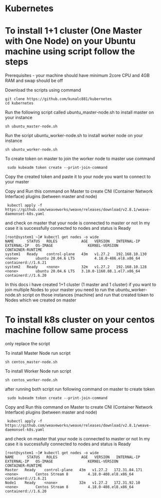 # Kubernetes
# To install 1+1 cluster (One Master with One Node) on your Ubuntu machine using script follow the steps 
Prerequisites - your machine should have minimum 2core CPU and 4GB RAM
and swap should be off

Download the scripts using command
```
git clone https://github.com/kunalc881/kubernetes
cd kubernetes
```

Run the following script called ubuntu_master-node.sh to install master on your instance
```
sh ubuntu_master-node.sh
```
Run the script ubuntu_worker-node.sh to install worker node on your instance
```
sh ubuntu_worker-node.sh
```
To create token on master to join the worker node to master use command
```
 sudo kubeadm token create --print-join-command
```
Copy the created token and paste it to your node you want to connect to your master 

Copy and Run this command on Master to create CNI (Container Network Interface) plugins (between master and node)
```
 kubectl apply -f https://github.com/weaveworks/weave/releases/download/v2.8.1/weave-daemonset-k8s.yaml
```

and check on master that your node is connected to master or not
In my case it is successfully connected to nodes and status is Ready 
```
[root@system1 ~]# kubectl get nodes -o wide
NAME      STATUS   ROLES           AGE   VERSION   INTERNAL-IP      EXTERNAL-IP   OS-IMAGE                KERNEL-VERSION                CONTAINER-RUNTIME
system1   Ready    control-plane   43m   v1.27.2   192.168.10.130   <none>        ubuntu 20.04.6 LTS         4.18.0-486.el8.x86_64         containerd://1.6.21
system2   Ready    <none>          32m   v1.27.2   192.168.10.128   <none>        ubuntu 20.04.6 LTS   3.10.0-1160.88.1.el7.x86_64   containerd://1.6.20
```

In this docs i have created 1+1 cluster (1 master and 1 cluster)
if you want to join multiple Nodes to your master you need to run the ubuntu_worker-node.sh script on those instances (machine)
and run that created token to Nodes which we created on master

# To install k8s cluster on your centos machine follow same process 
only replace the script 

To install Master Node run script
```
sh centos_master-node.sh
```

To install Worker Node run script
```
sh centos_worker-node.sh
```
after running both script 
run following command on master to create token 
```
 sudo kubeadm token create --print-join-command
```
Copy and Run this command on Master to create CNI (Container Network Interface) plugins (between master and node)
```
 kubectl apply -f https://github.com/weaveworks/weave/releases/download/v2.8.1/weave-daemonset-k8s.yaml
```

and check on master that your node is connected to master or not
In my case it is successfully connected to nodes and status is Ready 
```
[root@system1 ~]# kubectl get nodes -o wide
NAME      STATUS   ROLES           AGE   VERSION   INTERNAL-IP      EXTERNAL-IP   OS-IMAGE                KERNEL-VERSION                CONTAINER-RUNTIME
Master   Ready    control-plane   43m   v1.27.2   172.31.84.171   <none>        Centos Stream 8         4.18.0-408.el8.x86_64         containerd://1.6.21
Node1    Ready    <none>          32m   v1.27.2   172.31.92.10    <none>        Centos Stream 8         4.18.0-408.el8.x86_64         containerd://1.6.20
```

